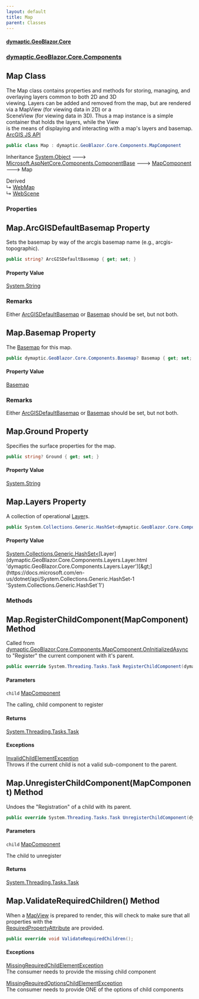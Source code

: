 ```yaml
---
layout: default
title: Map
parent: Classes
---
```

#### [dymaptic.GeoBlazor.Core](index.html 'index')
### [dymaptic.GeoBlazor.Core.Components](index.html#dymaptic.GeoBlazor.Core.Components 'dymaptic.GeoBlazor.Core.Components')

## Map Class

The Map class contains properties and methods for storing, managing, and overlaying layers common to both 2D and 3D  
viewing. Layers can be added and removed from the map, but are rendered via a MapView (for viewing data in 2D) or a  
SceneView (for viewing data in 3D). Thus a map instance is a simple container that holds the layers, while the View  
is the means of displaying and interacting with a map's layers and basemap.  
<a target="_blank" href="https://developers.arcgis.com/javascript/latest/api-reference/esri-Map.html">ArcGIS JS API</a>

```csharp
public class Map : dymaptic.GeoBlazor.Core.Components.MapComponent
```

Inheritance [System.Object](https://docs.microsoft.com/en-us/dotnet/api/System.Object 'System.Object') &#129106; [Microsoft.AspNetCore.Components.ComponentBase](https://docs.microsoft.com/en-us/dotnet/api/Microsoft.AspNetCore.Components.ComponentBase 'Microsoft.AspNetCore.Components.ComponentBase') &#129106; [MapComponent](dymaptic.GeoBlazor.Core.Components.MapComponent.html 'dymaptic.GeoBlazor.Core.Components.MapComponent') &#129106; Map

Derived  
&#8627; [WebMap](dymaptic.GeoBlazor.Core.Components.WebMap.html 'dymaptic.GeoBlazor.Core.Components.WebMap')  
&#8627; [WebScene](dymaptic.GeoBlazor.Core.Components.WebScene.html 'dymaptic.GeoBlazor.Core.Components.WebScene')
### Properties

<a name='dymaptic.GeoBlazor.Core.Components.Map.ArcGISDefaultBasemap'></a>

## Map.ArcGISDefaultBasemap Property

Sets the basemap by way of the arcgis basemap name (e.g., arcgis-topographic).

```csharp
public string? ArcGISDefaultBasemap { get; set; }
```

#### Property Value
[System.String](https://docs.microsoft.com/en-us/dotnet/api/System.String 'System.String')

### Remarks
Either [ArcGISDefaultBasemap](dymaptic.GeoBlazor.Core.Components.Map.html#dymaptic.GeoBlazor.Core.Components.Map.ArcGISDefaultBasemap 'dymaptic.GeoBlazor.Core.Components.Map.ArcGISDefaultBasemap') or [Basemap](dymaptic.GeoBlazor.Core.Components.Map.html#dymaptic.GeoBlazor.Core.Components.Map.Basemap 'dymaptic.GeoBlazor.Core.Components.Map.Basemap') should be set, but not both.

<a name='dymaptic.GeoBlazor.Core.Components.Map.Basemap'></a>

## Map.Basemap Property

The [Basemap](dymaptic.GeoBlazor.Core.Components.Map.html#dymaptic.GeoBlazor.Core.Components.Map.Basemap 'dymaptic.GeoBlazor.Core.Components.Map.Basemap') for this map.

```csharp
public dymaptic.GeoBlazor.Core.Components.Basemap? Basemap { get; set; }
```

#### Property Value
[Basemap](dymaptic.GeoBlazor.Core.Components.Basemap.html 'dymaptic.GeoBlazor.Core.Components.Basemap')

### Remarks
Either [ArcGISDefaultBasemap](dymaptic.GeoBlazor.Core.Components.Map.html#dymaptic.GeoBlazor.Core.Components.Map.ArcGISDefaultBasemap 'dymaptic.GeoBlazor.Core.Components.Map.ArcGISDefaultBasemap') or [Basemap](dymaptic.GeoBlazor.Core.Components.Map.html#dymaptic.GeoBlazor.Core.Components.Map.Basemap 'dymaptic.GeoBlazor.Core.Components.Map.Basemap') should be set, but not both.

<a name='dymaptic.GeoBlazor.Core.Components.Map.Ground'></a>

## Map.Ground Property

Specifies the surface properties for the map.

```csharp
public string? Ground { get; set; }
```

#### Property Value
[System.String](https://docs.microsoft.com/en-us/dotnet/api/System.String 'System.String')

<a name='dymaptic.GeoBlazor.Core.Components.Map.Layers'></a>

## Map.Layers Property

A collection of operational [Layer](dymaptic.GeoBlazor.Core.Components.Layers.Layer.html 'dymaptic.GeoBlazor.Core.Components.Layers.Layer')s.

```csharp
public System.Collections.Generic.HashSet<dymaptic.GeoBlazor.Core.Components.Layers.Layer> Layers { get; set; }
```

#### Property Value
[System.Collections.Generic.HashSet&lt;](https://docs.microsoft.com/en-us/dotnet/api/System.Collections.Generic.HashSet-1 'System.Collections.Generic.HashSet`1')[Layer](dymaptic.GeoBlazor.Core.Components.Layers.Layer.html 'dymaptic.GeoBlazor.Core.Components.Layers.Layer')[&gt;](https://docs.microsoft.com/en-us/dotnet/api/System.Collections.Generic.HashSet-1 'System.Collections.Generic.HashSet`1')
### Methods

<a name='dymaptic.GeoBlazor.Core.Components.Map.RegisterChildComponent(dymaptic.GeoBlazor.Core.Components.MapComponent)'></a>

## Map.RegisterChildComponent(MapComponent) Method

Called from [dymaptic.GeoBlazor.Core.Components.MapComponent.OnInitializedAsync](https://docs.microsoft.com/en-us/dotnet/api/dymaptic.GeoBlazor.Core.Components.MapComponent.OnInitializedAsync 'dymaptic.GeoBlazor.Core.Components.MapComponent.OnInitializedAsync') to "Register" the current component with it's parent.

```csharp
public override System.Threading.Tasks.Task RegisterChildComponent(dymaptic.GeoBlazor.Core.Components.MapComponent child);
```
#### Parameters

<a name='dymaptic.GeoBlazor.Core.Components.Map.RegisterChildComponent(dymaptic.GeoBlazor.Core.Components.MapComponent).child'></a>

`child` [MapComponent](dymaptic.GeoBlazor.Core.Components.MapComponent.html 'dymaptic.GeoBlazor.Core.Components.MapComponent')

The calling, child component to register

#### Returns
[System.Threading.Tasks.Task](https://docs.microsoft.com/en-us/dotnet/api/System.Threading.Tasks.Task 'System.Threading.Tasks.Task')

#### Exceptions

[InvalidChildElementException](dymaptic.GeoBlazor.Core.Exceptions.InvalidChildElementException.html 'dymaptic.GeoBlazor.Core.Exceptions.InvalidChildElementException')  
Throws if the current child is not a valid sub-component to the parent.

<a name='dymaptic.GeoBlazor.Core.Components.Map.UnregisterChildComponent(dymaptic.GeoBlazor.Core.Components.MapComponent)'></a>

## Map.UnregisterChildComponent(MapComponent) Method

Undoes the "Registration" of a child with its parent.

```csharp
public override System.Threading.Tasks.Task UnregisterChildComponent(dymaptic.GeoBlazor.Core.Components.MapComponent child);
```
#### Parameters

<a name='dymaptic.GeoBlazor.Core.Components.Map.UnregisterChildComponent(dymaptic.GeoBlazor.Core.Components.MapComponent).child'></a>

`child` [MapComponent](dymaptic.GeoBlazor.Core.Components.MapComponent.html 'dymaptic.GeoBlazor.Core.Components.MapComponent')

The child to unregister

#### Returns
[System.Threading.Tasks.Task](https://docs.microsoft.com/en-us/dotnet/api/System.Threading.Tasks.Task 'System.Threading.Tasks.Task')

<a name='dymaptic.GeoBlazor.Core.Components.Map.ValidateRequiredChildren()'></a>

## Map.ValidateRequiredChildren() Method

When a [MapView](dymaptic.GeoBlazor.Core.Components.Views.MapView.html 'dymaptic.GeoBlazor.Core.Components.Views.MapView') is prepared to render, this will check to make sure that all properties with the  
[RequiredPropertyAttribute](dymaptic.GeoBlazor.Core.RequiredPropertyAttribute.html 'dymaptic.GeoBlazor.Core.RequiredPropertyAttribute') are provided.

```csharp
public override void ValidateRequiredChildren();
```

#### Exceptions

[MissingRequiredChildElementException](dymaptic.GeoBlazor.Core.Exceptions.MissingRequiredChildElementException.html 'dymaptic.GeoBlazor.Core.Exceptions.MissingRequiredChildElementException')  
The consumer needs to provide the missing child component

[MissingRequiredOptionsChildElementException](dymaptic.GeoBlazor.Core.Exceptions.MissingRequiredOptionsChildElementException.html 'dymaptic.GeoBlazor.Core.Exceptions.MissingRequiredOptionsChildElementException')  
The consumer needs to provide ONE of the options of child components
